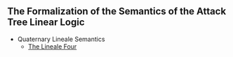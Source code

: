 The Formalization of the Semantics of the Attack Tree Linear Logic
-------------------------------------------------------------------

* Quaternary Lineale Semantics
  - [The Lineale Four](https://github.com/MonoidalAttackTrees/ATLL-Formalization/blob/master/lineale.agda)
